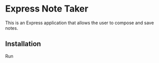 # Express Note Taker

This is an Express application that allows the user to compose and save notes.

## Installation

Run 